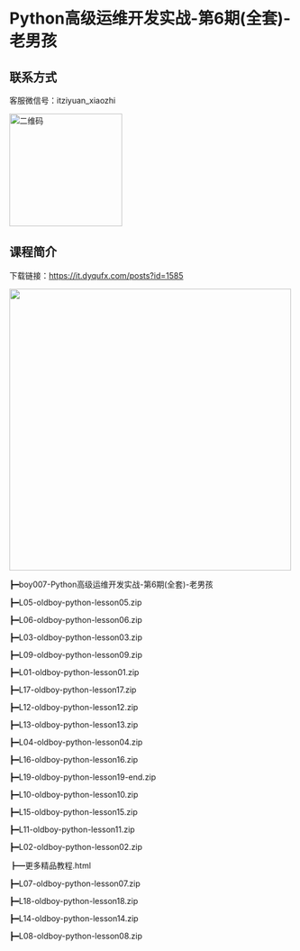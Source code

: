 # Python高级运维开发实战-第6期(全套)-老男孩

## 联系方式

客服微信号：itziyuan_xiaozhi

<img src="https://ziyuanyun.oss-cn-guangzhou.aliyuncs.com/common/20240614073449/666b82192834a.jpg" width="200" height="200" alt="二维码">

## 课程简介

下载链接：https://it.dyqufx.com/posts?id=1585

<img src="https://ziyuanyun.oss-cn-guangzhou.aliyuncs.com/yun/20240515183240/66448f481d295.jpg" width="500" alt="">

  ┣━boy007-Python高级运维开发实战-第6期(全套)-老男孩

 ┣━L05-oldboy-python-lesson05.zip

 ┣━L06-oldboy-python-lesson06.zip

 ┣━L03-oldboy-python-lesson03.zip

 ┣━L09-oldboy-python-lesson09.zip

 ┣━L01-oldboy-python-lesson01.zip

 ┣━L17-oldboy-python-lesson17.zip

 ┣━L12-oldboy-python-lesson12.zip

 ┣━L13-oldboy-python-lesson13.zip

 ┣━L04-oldboy-python-lesson04.zip

 ┣━L16-oldboy-python-lesson16.zip

 ┣━L19-oldboy-python-lesson19-end.zip

 ┣━L10-oldboy-python-lesson10.zip

 ┣━L15-oldboy-python-lesson15.zip

 ┣━L11-oldboy-python-lesson11.zip

 ┣━L02-oldboy-python-lesson02.zip

 ┣━更多精品教程.html

 ┣━L07-oldboy-python-lesson07.zip

 ┣━L18-oldboy-python-lesson18.zip

 ┣━L14-oldboy-python-lesson14.zip

 ┣━L08-oldboy-python-lesson08.zip

  